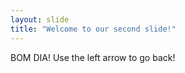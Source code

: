 ```yaml
---
layout: slide
title: "Welcome to our second slide!"
---
```

BOM DIA!
Use the left arrow to go back!

